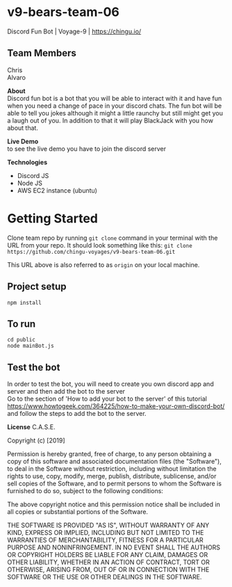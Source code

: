 # v9-bears-team-06
Discord Fun Bot | Voyage-9 | https://chingu.io/  

## Team Members
Chris  
Alvaro

**About**  
Discord fun bot is a bot that you will be able to interact with it and have fun when you need a change of pace in your discord chats. The fun bot will be able to tell you jokes although it might a little raunchy but still might get you a laugh out of you. In addition to that it will
play BlackJack with you how about that.

**Live Demo**  
to see the live demo you have to join the discord server

**Technologies**
- Discord JS
- Node JS
- AWS EC2 instance (ubuntu)


# Getting Started
Clone team repo by running `git clone` command in your terminal with the URL from your repo. 
It should look something like this: 
`git clone https://github.com/chingu-voyages/v9-bears-team-06.git`

This URL above is also referred to as `origin` on your local machine. 

## Project setup
```
npm install
```
## To run 
```
cd public
node mainBot.js
```  
## Test the bot
In order to test the bot, you will need to create you own discord app and server and then add the bot to the server  
Go to the section of 'How to add your bot to the server' of this tutorial https://www.howtogeek.com/364225/how-to-make-your-own-discord-bot/  
and follow the steps to add the bot to the server.  

**License**
C.A.S.E.

Copyright (c) [2019] 

Permission is hereby granted, free of charge, to any person obtaining a copy
of this software and associated documentation files (the "Software"), to deal
in the Software without restriction, including without limitation the rights
to use, copy, modify, merge, publish, distribute, sublicense, and/or sell
copies of the Software, and to permit persons to whom the Software is
furnished to do so, subject to the following conditions:

The above copyright notice and this permission notice shall be included in all
copies or substantial portions of the Software.

THE SOFTWARE IS PROVIDED "AS IS", WITHOUT WARRANTY OF ANY KIND, EXPRESS OR
IMPLIED, INCLUDING BUT NOT LIMITED TO THE WARRANTIES OF MERCHANTABILITY,
FITNESS FOR A PARTICULAR PURPOSE AND NONINFRINGEMENT. IN NO EVENT SHALL THE
AUTHORS OR COPYRIGHT HOLDERS BE LIABLE FOR ANY CLAIM, DAMAGES OR OTHER
LIABILITY, WHETHER IN AN ACTION OF CONTRACT, TORT OR OTHERWISE, ARISING FROM,
OUT OF OR IN CONNECTION WITH THE SOFTWARE OR THE USE OR OTHER DEALINGS IN THE
SOFTWARE.


